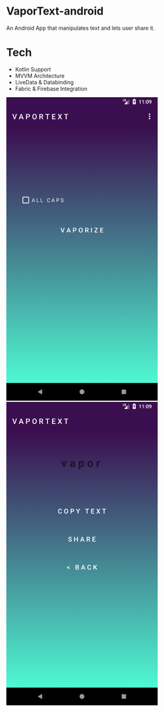 # VaporText-android

An Android App that manipulates text and lets user share it. 

# Tech

- Kotlin Support
- MVVM Architecture
- LiveData & Databinding
- Fabric & Firebase Integration

<img src="https://github.com/berkeatac/VaporText-android/blob/master/screenshots/Screenshot_1520496558.png" width="400">
<img src="https://github.com/berkeatac/VaporText-android/blob/master/screenshots/Screenshot_1520496566.png" width="400">
